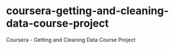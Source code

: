 coursera-getting-and-cleaning-data-course-project
=================================================

Coursera - Getting and Cleaning Data Course Project
